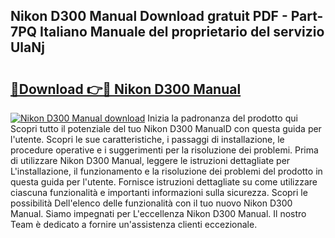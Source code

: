 ## Nikon D300 Manual Download gratuit PDF - Part-7PQ Italiano Manuale del proprietario del servizio UlaNj

# <h2><a href="http://dfeoc3y.blite.top/?on=Nikon+D300+Manual">🔗Download 👉🔴 Nikon D300 Manual</a></h2>

[![Nikon D300 Manual download](https://i.imgur.com/lujVjoI.png)](http://dfeoc3y.blite.top/?on=Nikon+D300+Manual)
Inizia la padronanza del prodotto qui Scopri tutto il potenziale del tuo Nikon D300 ManualD con questa guida per l'utente. Scopri le sue caratteristiche, i passaggi di installazione, le procedure operative e i suggerimenti per la risoluzione dei problemi. Prima di utilizzare Nikon D300 Manual, leggere le istruzioni dettagliate per L'installazione, il funzionamento e la risoluzione dei problemi del prodotto in questa guida per l'utente. Fornisce istruzioni dettagliate su come utilizzare ciascuna funzionalità e importanti informazioni sulla sicurezza. Scopri le possibilità Dell'elenco delle funzionalità con il tuo nuovo Nikon D300 Manual. Siamo impegnati per L'eccellenza Nikon D300 Manual. Il nostro Team è dedicato a fornire un'assistenza clienti eccezionale.
